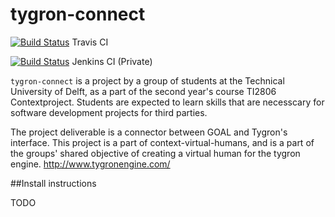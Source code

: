 # tygron-connect 

[![Build Status](https://travis-ci.org/tygron-virtual-humans/tygron-connect.svg)](https://travis-ci.org/tygron-virtual-humans/tygron-connect) Travis CI

[![Build Status](http://stark.srv.vdvo.eu:8080/job/tygron-connect/badge/icon)](http://stark.srv.vdvo.eu:8080/job/tygron-connect) Jenkins CI (Private)

`tygron-connect` is a project by a group of students at the Technical University of Delft, as a part of the second year's course TI2806 Contextproject. Students are expected to learn skills that are necesscary for software development projects for third parties. 

The project deliverable is a connector between GOAL and Tygron's interface. This project is a part of context-virtual-humans, and is a part of the groups' shared objective of creating a virtual human for the tygron engine. http://www.tygronengine.com/

##Install instructions

TODO
